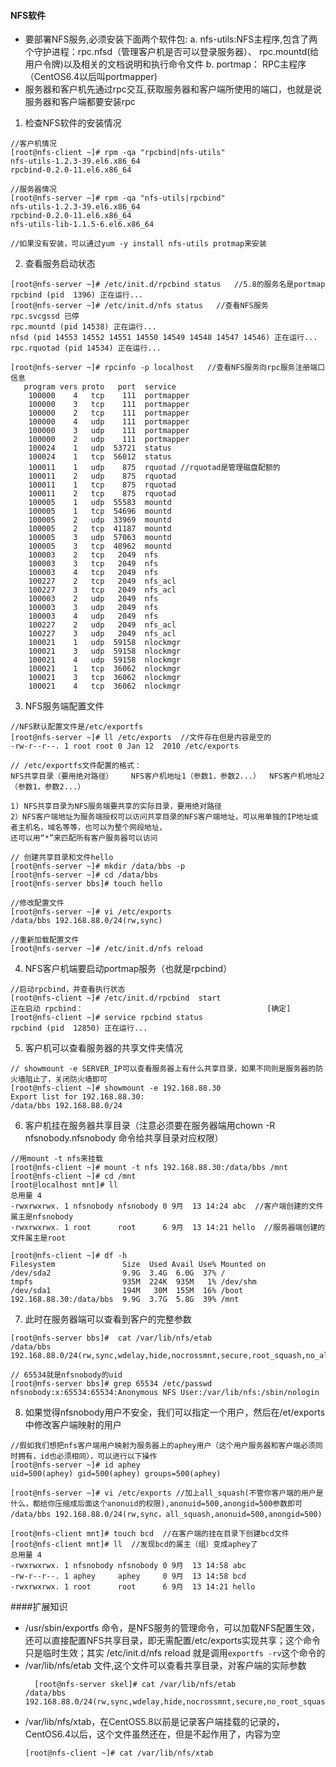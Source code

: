 #### NFS软件
- 要部署NFS服务,必须安装下面两个软件包:
  a. nfs-utils:NFS主程序,包含了两个守护进程：rpc.nfsd（管理客户机是否可以登录服务器）、
  rpc.mountd(给用户令牌)以及相关的文档说明和执行命令文件
  b. portmap： RPC主程序（CentOS6.4以后叫portmapper)
- 服务器和客户机先通过rpc交互,获取服务器和客户端所使用的端口，也就是说服务器和客户端都要安装rpc

1. 检查NFS软件的安装情况
```
//客户机情况
[root@nfs-client ~]# rpm -qa "rpcbind|nfs-utils"
nfs-utils-1.2.3-39.el6.x86_64
rpcbind-0.2.0-11.el6.x86_64

//服务器情况
[root@nfs-server ~]# rpm -qa "nfs-utils|rpcbind"
nfs-utils-1.2.3-39.el6.x86_64
rpcbind-0.2.0-11.el6.x86_64
nfs-utils-lib-1.1.5-6.el6.x86_64

//如果没有安装，可以通过yum -y install nfs-utils protmap来安装
```

2. 查看服务启动状态
```
[root@nfs-server ~]# /etc/init.d/rpcbind status   //5.8的服务名是portmap
rpcbind (pid  1396) 正在运行...
[root@nfs-server ~]# /etc/init.d/nfs status   //查看NFS服务
rpc.svcgssd 已停
rpc.mountd (pid 14538) 正在运行...
nfsd (pid 14553 14552 14551 14550 14549 14548 14547 14546) 正在运行...
rpc.rquotad (pid 14534) 正在运行...

[root@nfs-server ~]# rpcinfo -p localhost   //查看NFS服务向rpc服务注册端口信息
   program vers proto   port  service
    100000    4   tcp    111  portmapper
    100000    3   tcp    111  portmapper
    100000    2   tcp    111  portmapper
    100000    4   udp    111  portmapper
    100000    3   udp    111  portmapper
    100000    2   udp    111  portmapper
    100024    1   udp  53721  status
    100024    1   tcp  56012  status
    100011    1   udp    875  rquotad //rquotad是管理磁盘配额的
    100011    2   udp    875  rquotad
    100011    1   tcp    875  rquotad
    100011    2   tcp    875  rquotad
    100005    1   udp  55583  mountd
    100005    1   tcp  54696  mountd
    100005    2   udp  33969  mountd
    100005    2   tcp  41187  mountd
    100005    3   udp  57063  mountd
    100005    3   tcp  48962  mountd
    100003    2   tcp   2049  nfs
    100003    3   tcp   2049  nfs
    100003    4   tcp   2049  nfs
    100227    2   tcp   2049  nfs_acl
    100227    3   tcp   2049  nfs_acl
    100003    2   udp   2049  nfs
    100003    3   udp   2049  nfs
    100003    4   udp   2049  nfs
    100227    2   udp   2049  nfs_acl
    100227    3   udp   2049  nfs_acl
    100021    1   udp  59158  nlockmgr
    100021    3   udp  59158  nlockmgr
    100021    4   udp  59158  nlockmgr
    100021    1   tcp  36062  nlockmgr
    100021    3   tcp  36062  nlockmgr
    100021    4   tcp  36062  nlockmgr
```

3. NFS服务端配置文件
```
//NFS默认配置文件是/etc/exportfs
[root@nfs-server ~]# ll /etc/exports  //文件存在但是内容是空的
-rw-r--r--. 1 root root 0 Jan 12  2010 /etc/exports

// /etc/exportfs文件配置的格式：
NFS共享目录（要用绝对路径）    NFS客户机地址1（参数1，参数2...）  NFS客户机地址2（参数1，参数2...）

1) NFS共享目录为NFS服务端要共享的实际目录，要用绝对路径
2）NFS客户端地址为服务端授权可以访问共享目录的NFS客户端地址，可以用单独的IP地址或者主机名，域名等等，也可以为整个网段地址，
还可以用“*”来匹配所有客户服务器可以访问

// 创建共享目录和文件hello
[root@nfs-server ~]# mkdir /data/bbs -p
[root@nfs-server ~]# cd /data/bbs
[root@nfs-server bbs]# touch hello

//修改配置文件
[root@nfs-server ~]# vi /etc/exports
/data/bbs 192.168.88.0/24(rw,sync)

//重新加载配置文件
[root@nfs-server ~]# /etc/init.d/nfs reload

```

4. NFS客户机端要启动portmap服务（也就是rpcbind）
```
//启动rpcbind，并查看执行状态
[root@nfs-client ~]# /etc/init.d/rpcbind  start
正在启动 rpcbind：                                         [确定]
[root@nfs-client ~]# service rpcbind status
rpcbind (pid  12850) 正在运行...
```

5. 客户机可以查看服务器的共享文件夹情况
```
// showmount -e SERVER_IP可以查看服务器上有什么共享目录，如果不同则是服务器的防火墙阻止了，关闭防火墙即可
[root@nfs-client ~]# showmount -e 192.168.88.30
Export list for 192.168.88.30:
/data/bbs 192.168.88.0/24
```

6. 客户机挂在服务器共享目录（注意必须要在服务器端用chown -R nfsnobody.nfsnobody 命令给共享目录对应权限）
```
//用mount -t nfs来挂载
[root@nfs-client ~]# mount -t nfs 192.168.88.30:/data/bbs /mnt
[root@nfs-client ~]# cd /mnt
[root@localhost mnt]# ll
总用量 4
-rwxrwxrwx. 1 nfsnobody nfsnobody 0 9月  13 14:24 abc  //客户端创建的文件属主是nfsnobody
-rwxrwxrwx. 1 root      root      6 9月  13 14:21 hello  //服务器端创建的文件属主是root

[root@nfs-client ~]# df -h
Filesystem               Size  Used Avail Use% Mounted on
/dev/sda2                9.9G  3.4G  6.0G  37% /
tmpfs                    935M  224K  935M   1% /dev/shm
/dev/sda1                194M   30M  155M  16% /boot
192.168.88.30:/data/bbs  9.9G  3.7G  5.8G  39% /mnt
```

7. 此时在服务器端可以查看到客户的完整参数
```
[root@nfs-server bbs]#  cat /var/lib/nfs/etab
/data/bbs	192.168.88.0/24(rw,sync,wdelay,hide,nocrossmnt,secure,root_squash,no_all_squash,no_subtree_check,secure_locks,acl,anonuid=65534,anongid=65534)

// 65534就是nfsnobody的uid
[root@nfs-server bbs]# grep 65534 /etc/passwd
nfsnobody:x:65534:65534:Anonymous NFS User:/var/lib/nfs:/sbin/nologin
```

8. 如果觉得nfsnobody用户不安全，我们可以指定一个用户，然后在/et/exports中修改客户端映射的用户
```
//假如我们想把nfs客户端用户映射为服务器上的aphey用户（这个用户服务器和客户端必须同时拥有，id也必须相同），可以进行以下操作
[root@nfs-server ~]# id aphey
uid=500(aphey) gid=500(aphey) groups=500(aphey)

[root@nfs-server ~]# vi /etc/exports //加上all_squash(不管你客户端的用户是什么，都给你压缩成后面这个anonuid的权限),anonuid=500,anongid=500参数即可
/data/bbs 192.168.88.0/24(rw,sync，all_squash,anonuid=500,anongid=500)

[root@nfs-client mnt]# touch bcd  //在客户端的挂在目录下创建bcd文件
[root@nfs-client mnt]# ll  //发现bcd的属主（组）变成aphey了
总用量 4
-rwxrwxrwx. 1 nfsnobody nfsnobody 0 9月  13 14:58 abc
-rw-r--r--. 1 aphey     aphey     0 9月  13 14:58 bcd
-rwxrwxrwx. 1 root      root      6 9月  13 14:21 hello
```

####扩展知识

- /usr/sbin/exportfs 命令，是NFS服务的管理命令，可以加载NFS配置生效，还可以直接配置NFS共享目录，即无需配置/etc/exports实现共享；这个命令只是临时生效；其实 /etc/init.d/nfs reload 就是调用`exportfs -rv`这个命令的
- /var/lib/nfs/etab 文件,这个文件可以查看共享目录，对客户端的实际参数
  ```
    [root@nfs-server skel]# cat /var/lib/nfs/etab
  /data/bbs	192.168.88.0/24(rw,sync,wdelay,hide,nocrossmnt,secure,no_root_squash,no_all_squash,no_subtree_check,secure_locks,acl,anonuid=500,anongid=500)
  ```
- /var/lib/nfs/xtab，在CentOS5.8以前是记录客户端挂载的记录的，CentOS6.4以后，这个文件虽然还在，但是不起作用了，内容为空
  ```
  [root@nfs-client ~]# cat /var/lib/nfs/xtab
  ```
